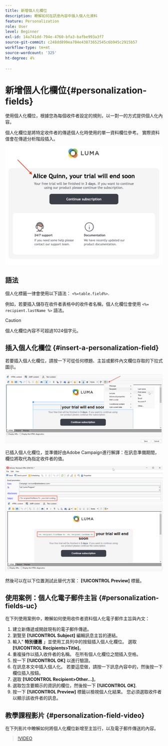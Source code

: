 ```yaml
---
title: 新增個人化欄位
description: 瞭解如何在訊息內容中插入個人化資料
feature: Personalization
role: User
level: Beginner
exl-id: 14a741dd-794e-4760-bfa3-bafbe993a3f7
source-git-commit: c248dd899ea704e43873652545c6b945c2915b57
workflow-type: tm+mt
source-wordcount: '325'
ht-degree: 4%

---
```


# 新增個人化欄位{#personalization-fields}

使用個人化欄位，根據您為每個收件者設定的規則，以一對一的方式提供個人化內容。

個人化欄位是將特定收件者的傳遞個人化時使用的單一資料欄位參考。 實際資料值會在傳遞分析階段插入。

![訊息個人化範例](assets/perso-name-sample.png)

## 語法

個人化標籤一律會使用以下語法： `<%=table.field%>`.

例如，若要插入儲存在收件者表格中的收件者名稱，個人化欄位會使用 `<%= recipient.lastName %>` 語法。

>[!CAUTION]
>
>個人化欄位內容不可超過1024個字元。

## 插入個人化欄位 {#insert-a-personalization-field}

若要插入個人化欄位，請按一下可從任何標題、主旨或郵件內文欄位存取的下拉式圖示。

![插入個人化欄位](assets/perso-field-insert.png)

已插入個人化欄位，並準備好由Adobe Campaign進行解譯：在訊息準備期間，欄位將取代為指定收件者的值。

![電子郵件中的個人化欄位](assets/perso-fields-in-msg.png)

然後可以在以下位置測試此替代方案： **[!UICONTROL Preview]** 標籤。

<!--Learn more about message preview in [this page]().-->

## 使用案例：個人化電子郵件主旨 {#personalization-fields-uc}

在下列使用案例中，瞭解如何使用收件者資料個人化電子郵件主旨與內文：

1. 建立新傳遞或開啟現有的電子郵件傳遞。
1. 瀏覽至 **[!UICONTROL Subject]** 編輯訊息主旨的連結。
1. 輸入&quot; **特別優惠** 」並使用工具列中的按鈕插入個人化欄位。 選取 **[!UICONTROL Recipients>Title]**。
1. 重複操作以插入收件者的名稱。 在所有個人化欄位之間插入空格。
1. 按一下 **[!UICONTROL OK]** 以進行驗證。
1. 在訊息本文中插入個人化。 若要這麼做，請按一下訊息內容中的，然後按一下欄位插入按鈕。
1. 選取 **[!UICONTROL Recipient>Other...]**。
1. 選取包含要顯示的資訊的欄位，然後按一下 **[!UICONTROL OK]**.
1. 按一下 **[!UICONTROL Preview]** 標籤以檢視個人化結果。 您必須選取收件者以顯示該收件者的訊息。



## 教學課程影片 {#personalization-field-video}

在下列影片中瞭解如何將個人化欄位新增至主旨行，以及電子郵件傳送的內容。

>[!VIDEO](https://video.tv.adobe.com/v/24925?quality=12)
